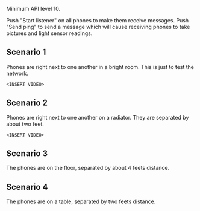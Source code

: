 Minimum API level 10.

Push "Start listener" on all phones to make them receive messages.
Push "Send ping" to send a message which will cause receiving phones to take pictures and light sensor readings.

Scenario 1
---

Phones are right next to one another in a bright room. This is just to test the network.

`<INSERT VIDEO>`

Scenario 2
---

Phones are right next to one another on a radiator. They are separated by about two feet.

`<INSERT VIDEO>`

Scenario 3
---

The phones are on the floor, separated by about 4 feets distance.

Scenario 4
---

The phones are on a table, separated by two feets distance.
